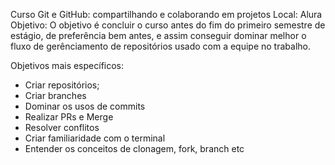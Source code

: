 Curso Git e GitHub: compartilhando e colaborando em projetos
Local: Alura 
Objetivo: O objetivo é concluir o curso antes do fim do primeiro semestre de estágio, de preferência bem antes, 
e assim conseguir dominar melhor o fluxo de gerênciamento de repositórios usado com a equipe no trabalho.

Objetivos mais específicos:
- Criar repositórios;
- Criar branches
- Dominar os usos de commits
- Realizar PRs e Merge
- Resolver conflitos 
- Criar familiaridade com o terminal 
- Entender os conceitos de clonagem, fork, branch etc 

